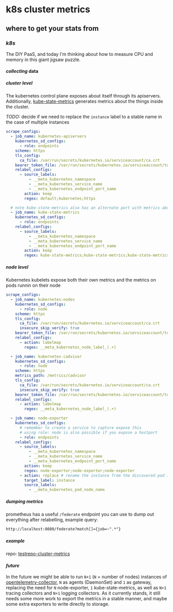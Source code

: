 # k8s cluster metrics

## where to get your stats from


### _k8s_

The DIY PaaS, and today I'm thinking about how to measure CPU and memory
in this giant jigsaw puzzle.

#### _collecting_ data

##### _cluster_ level

The kubernetes control plane exposes about itself through its apiservers.
Additionally, [kube-state-metrics](https://github.com/kubernetes/kube-state-metrics)
generates metrics about the things inside the cluster.

_TODO:_
decide if we need to replace the `instance` label to a stable name in the case of multiple instances

```yaml
scrape_configs:
  - job_name: kubernetes-apiservers
    kubernetes_sd_configs:
      - role: endpoints
    scheme: https
    tls_config:
      ca_file: /var/run/secrets/kubernetes.io/serviceaccount/ca.crt
    bearer_token_file: /var/run/secrets/kubernetes.io/serviceaccount/token
    relabel_configs:
      - source_labels:
          - __meta_kubernetes_namespace
          - __meta_kubernetes_service_name
          - __meta_kubernetes_endpoint_port_name
        action: keep
        regex: default;kubernetes;https

  # note kube-state-metrics also has an alternate port with metrics about itself
  - job_name: kube-state-metrics
    kubernetes_sd_configs:
      - role: endpoints
    relabel_configs:
      - source_labels:
          - __meta_kubernetes_namespace
          - __meta_kubernetes_service_name
          - __meta_kubernetes_endpoint_port_name
        action: keep
        regex: kube-state-metrics;kube-state-metrics;kube-state-metrics
```

##### _node_ level

Kubernetes kubelets expose both their own metrics
and the metrics on pods runnin on their node

```yaml
scrape_configs:
  - job_name: kubernetes-nodes
    kubernetes_sd_configs:
      - role: node
    scheme: https
    tls_config:
      ca_file: /var/run/secrets/kubernetes.io/serviceaccount/ca.crt
      insecure_skip_verify: true
    bearer_token_file: /var/run/secrets/kubernetes.io/serviceaccount/token
    relabel_configs:
      - action: labelmap
        regex: __meta_kubernetes_node_label_(.+)

  - job_name: kubernetes-cadvisor
    kubernetes_sd_configs:
      - role: node
    scheme: https
    metrics_path: /metrics/cadvisor
    tls_config:
      ca_file: /var/run/secrets/kubernetes.io/serviceaccount/ca.crt
      insecure_skip_verify: true
    bearer_token_file: /var/run/secrets/kubernetes.io/serviceaccount/token
    relabel_configs:
      - action: labelmap
        regex: __meta_kubernetes_node_label_(.+)

  - job_name: node-exporter
    kubernetes_sd_configs:
      # remember to create a service to capture expose this
      # using role: node is also possible if you expose a hostport
      - role: endpoints
    relabel_configs:
      - source_labels:
          - __meta_kubernetes_namespace
          - __meta_kubernetes_service_name
          - __meta_kubernetes_endpoint_port_name
        action: keep
        regex: node-exporter;node-exporter;node-exporter
      - action: replace # rename the instance from the discovered pod ip (we're using endpoints) to the node name
        target_label: instance
        source_labels:
          - __meta_kubernetes_pod_node_name
```

##### _dumping_ metrics

prometheus has a useful `/federate` endpoint you can use to dump out everything
after relabelling, example query:

```txt
http://localhost:8080/federate?match[]={job=~".*"}
```

##### _example_

repo: [testrepo-cluster-metrics](https://github.com/seankhliao/testrepo-cluster-metrics)

#### _future_

In the future we might be able to run
`N+1` (`N` = number of nodes) instances of
[opentelemetry-collector](https://github.com/open-telemetry/opentelemetry-collector),
`N` as agents (DaemonSet) and `1` as gateway,
replacing the need for `N` node-exporter, `1` kube-state-metrics, as well as `N+1` tracing
collectors and `N+1` logging collectors.
As it currently stands, it still needs some more work to export the metrics in a stable manner,
and maybe some extra exporters to write directly to storage.

